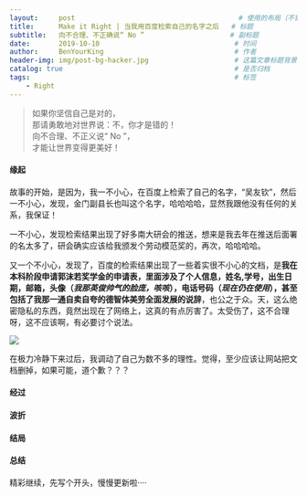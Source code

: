 ```yaml
---
layout:     post                                        # 使用的布局（不需要改）
title:      Make it Right | 当我用百度检索自己的名字之后   # 标题 
subtitle:   向不合理、不正确说“ No ”                     # 副标题
date:       2019-10-10                                 # 时间
author:     BenYourKing                                # 作者
header-img: img/post-bg-hacker.jpg                     # 这篇文章标题背景图片
catalog: true                                          # 是否归档
tags:                                                  # 标签
    - Right
---
```

            
               
> 如果你坚信自己是对的，        
> 那请勇敢地对世界说：不，你才是错的！     
> 向不合理、不正义说“ No ”，        
> 才能让世界变得更美好！           
       
       
       
#### 缘起

故事的开始，是因为，我一不小心，在百度上检索了自己的名字，“吴友钦”，然后一不小心，发现，金门副县长也叫这个名字，哈哈哈哈，显然我跟他没有任何的关系，我保证！         
            
           
一不小心，发现检索结果出现了好多南大研会的推送，想来是我去年在推送后面署的名太多了，研会确实应该给我颁发个劳动模范奖的，再次，哈哈哈哈。             
                          
又一个不小心，发现了，百度的检索结果出现了一些着实很不小心的文档，是**我在本科阶段申请郭沫若奖学金的申请表，里面涉及了个人信息，姓名,学号，出生日期，邮箱，头像（*我那英俊帅气的脸庞，咳咳*），电话号码（*现在仍在使用*），甚至包括了我那一通自卖自夸的德智体美劳全面发展的说辞**，也公之于众。天，这么绝密隐私的东西，竟然出现在了网络上，这真的有点厉害了。太受伤了，这不合理呀，这不应该啊，有必要讨个说法。            
           
![](https://ftp.bmp.ovh/imgs/2019/10/d46c00a63ed7938f.png)
                        
在极力冷静下来过后，我调动了自己为数不多的理性。觉得，至少应该让网站把文档删掉，如果可能，道个歉？？？ 
                                

#### 经过


        


#### 波折


          
            
            
#### 结局

            
            

#### 总结

          
          

精彩继续，先写个开头，慢慢更新啦····          


            















